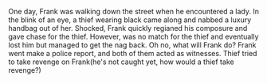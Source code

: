 One day, Frank was walking down the street when he encountered a lady. In the blink of an eye, a thief wearing black came along and nabbed a luxury handbag out of her. Shocked, Frank quickly regianed his composure and gave chase for the thief. However, was no match for the thief and eventually lost him but managed to get the nag back. Oh no, what will Frank do?
Frank went make a police report, and both of them acted as witnesses. Thief tried to take revenge on Frank(he's not caught yet, how would a thief take revenge?)
